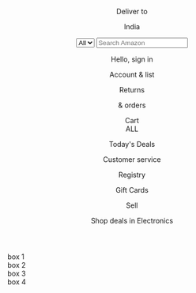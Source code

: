 <!DOCTYPE html>
<html lang="en">
<head>
  <meta charset="UTF-8">
  <meta name="viewport" content="width=device-width, initial-scale=1.0">
  <title>Amazon</title>
</head>
<link rel="stylesheet" href="https://cdnjs.cloudflare.com/ajax/libs/font-awesome/6.5.1/css/all.min.css" integrity="sha512-DTOQO9RWCH3ppGqcWaEA1BIZOC6xxalwEsw9c2QQeAIftl+Vegovlnee1c9QX4TctnWMn13TZye+giMm8e2LwA==" crossorigin="anonymous" referrerpolicy="no-referrer" />
<link rel="stylesheet" href="style.css">
<body>
  <header>
    <div class="navbar">
      <div  class="nav-logo border">
        <div class="logo"></div>
      </div>  
      <div class="nav-adress border">
        <p class="location">Deliver to</p>
        <div class="add-icon">
          <i class="fa-solid fa-location-dot"></i>
          <p class="country">India</p>
        </div>
      </div>
      <div class="nav-search">
        <select>
          <option class="select">All</option>
        </select>
        <Input placeholder="Search Amazon" class="search">
          <div class="search-icon">
            <i class="fa-solid fa-magnifying-glass"></i>
      </div>
    </div>
<div class="nav-sign in border">
<p><span>Hello, sign in</span></p>
<p class="nav-second">Account & list</p>
</div>
<div class="nav-return border">
  <p><span>Returns</span></p>
  <p class="nav-second"> & orders</p>
  </div>
  <div class="nav-cart border">
    <i class="fa-solid fa-cart-shopping"></i>
    Cart
  </div>
  </div>
 <div class="panel">
    <div class="panel-all">
    <i class="fa-solid fa-bars"></i>
    ALL
    </div>
    <div class="panel-ops">
      <p>Today's Deals</p>
      <p>Customer service</p>
      <p>Registry</p>
      <p>Gift Cards</p>
      <p>Sell</p>
    </div>
    <div class="Panael-deals">
      Shop deals in Electronics
    </div>
  </div>
  </header>
  <div class="hero-image">
  </div>
  <div class="shopping-section">
    <div class="box 1 box"> box 1</div>
    <div class="box 2 box"> box 2</div>
    <div class="box 3 box"> box 3</div>
    <div class="box 4 box"> box 4</div>
  </div>
</body>
</html>

